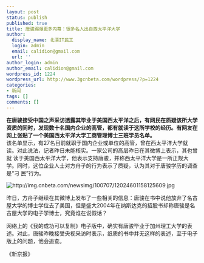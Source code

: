 ```yaml
---
layout: post
status: publish
published: true
title: 唐骏踢爆更多内幕：很多名人出自西太平洋大学
author:
  display_name: 北漂IT民工
  login: admin
  email: calidion@gmail.com
  url: ''
author_login: admin
author_email: calidion@gmail.com
wordpress_id: 1224
wordpress_url: http://www.3gcnbeta.com/wordpress/?p=1224
categories:
- 新闻
tags: []
comments: []
---
```

<div id="dig115709">
<p><strong>在唐骏接受中国之声采访透露其毕业于美国西太平洋之后，有网民在质疑该所大学资质的同时，发现数十名国内企业的高管，都有就读于这所学校的经历。有网友在 网上张贴了一个美国西太平洋大学工商管理博士三班学员名单。</strong><br />
该名单显示，有27名目前就职于国内企业或单位的高管，曾在西太平洋大学就读。对此说法，记者昨日未能核实。一家公司的高层昨日在其微博上表示，其也曾就 读于美国西太平洋大学，他表示支持唐骏，并称西太平洋大学是一所正规大学。同时，这位企业人士对方舟子的行为表示了质疑，认为其对于唐骏学历的调查是&ldquo;刁 民&rdquo;行为。</p>
<p><img src="http://img.cnbeta.com/newsimg/100707/12024601158125609.jpg" alt="http://img.cnbeta.com/newsimg/100707/12024601158125609.jpg" /></p>
<p>昨日，方舟子继续在其微博上发布了一些相关的信息：唐骏在书中说他放弃了名古屋大学的博士学位去了美国，但是盛大2004年在纳斯达克的招股书却称唐骏是名古屋大学的电子学博士，究竟谁在说假话？</p>
<p>网络上的《我的成功可以复制》电子版中，确实有唐骏毕业于加州理工大学的表述。对此，唐骏昨晚接受央视采访时表示，纸质的书中并无这样的表述，至于电子版上的问题，他会追查。</p>
<p>《新京报》</p>
<p></div></p>
